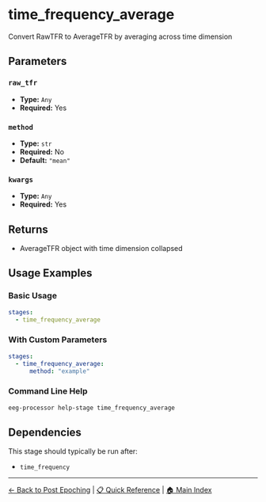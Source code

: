 # time_frequency_average

Convert RawTFR to AverageTFR by averaging across time dimension

## Parameters

### `raw_tfr`

- **Type:** `Any`
- **Required:** Yes

### `method`

- **Type:** `str`
- **Required:** No
- **Default:** `"mean"`

### `kwargs`

- **Type:** `Any`
- **Required:** Yes

## Returns

- AverageTFR object with time dimension collapsed

## Usage Examples

### Basic Usage

```yaml
stages:
  - time_frequency_average
```

### With Custom Parameters

```yaml
stages:
  - time_frequency_average:
      method: "example"
```

### Command Line Help

```bash
eeg-processor help-stage time_frequency_average
```

## Dependencies

This stage should typically be run after:

- `time_frequency`

---

[← Back to Post Epoching](../post_epoching.md) | 
[📋 Quick Reference](../quick-reference.md) | 
[🏠 Main Index](../README.md)